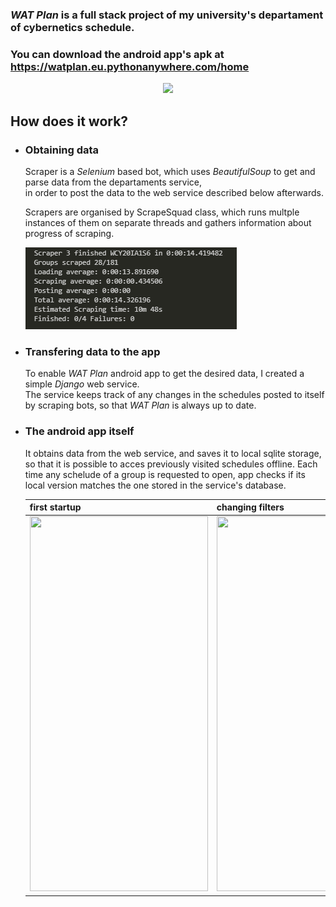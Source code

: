 ###  *WAT Plan* is a full stack project of my university's departament of cybernetics schedule.
### You can download the android app's apk at https://watplan.eu.pythonanywhere.com/home

<p align="center"> 
<img src="https://imgur.com/nTTuSZb.png" height="500">
</p>
 
## How does it work?
  * ### Obtaining data   
    Scraper is a *Selenium* based bot, which uses *BeautifulSoup* to get and parse data from the departaments service,   
    in order to post the data to the web service described below afterwards.
  
    Scrapers are organised by ScrapeSquad class, which runs multple instances of them on separate threads and gathers information about progress of scraping. 
    
    ![](preview/scrapesquadinfo.png)
    
  * ### Transfering data to the app
    To enable *WAT Plan* android app to get the desired data, I created a simple *Django* web service.   
    The service keeps track of any changes in the schedules posted to itself by scraping bots, so that *WAT Plan* is always up to date.
    
  * ### The android app itself
    It obtains data from the web service, and saves it to local sqlite storage, so that it is possible to acces previously visited schedules offline. Each time any schelude of a group is requested to open, app checks if its local version matches the one stored in the service's database.   
    
    |first startup|changing filters|
    |---|---|
    |<img src="preview/start.gif" width="285" height="600">|<img src="preview/features.gif" width="285" height="600">|

